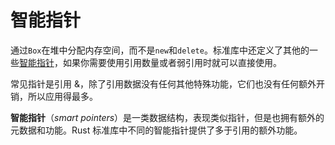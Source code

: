 # 智能指针

通过`Box`在堆中分配内存空间，而不是`new`和`delete`。标准库中还定义了其他的一些[智能指针](https://doc.rust-lang.org/book/ch15-00-smart-pointers.html)，如果你需要使用引用数量或者弱引用时就可以直接使用。

常见指针是引用 &，除了引用数据没有任何其他特殊功能，它们也没有任何额外开销，所以应用得最多。

**智能指针**（_smart pointers_）是一类数据结构，表现类似指针，但是也拥有额外的元数据和功能。Rust 标准库中不同的智能指针提供了多于引用的额外功能。


